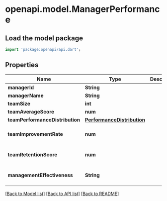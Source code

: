 # openapi.model.ManagerPerformance

## Load the model package
```dart
import 'package:openapi/api.dart';
```

## Properties
Name | Type | Description | Notes
------------ | ------------- | ------------- | -------------
**managerId** | **String** |  | 
**managerName** | **String** |  | 
**teamSize** | **int** |  | 
**teamAverageScore** | **num** |  | 
**teamPerformanceDistribution** | [**PerformanceDistribution**](PerformanceDistribution.md) |  | 
**teamImprovementRate** | **num** |  | [optional] [default to 0.0]
**teamRetentionScore** | **num** |  | [optional] [default to 0.0]
**managementEffectiveness** | **String** |  | [optional] [default to 'effective']

[[Back to Model list]](../README.md#documentation-for-models) [[Back to API list]](../README.md#documentation-for-api-endpoints) [[Back to README]](../README.md)


